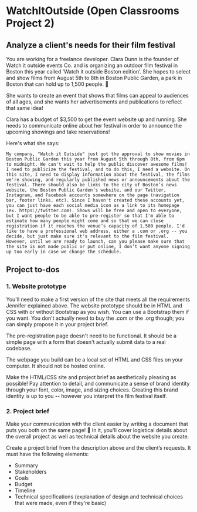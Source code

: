 # WatchItOutside (Open Classrooms Project 2)
## Analyze a client's needs for their film festival

You are working for a freelance developer. Clara Dunn is the founder of Watch it outside events Co. and is organizing an outdoor film festival in Boston this year called ‘Watch it outside Boston edition’. She hopes to select and show films from August 5th to 8th in Boston Public Garden, a park in Boston that can hold up to 1,500 people. 🌉

She wants to create an event that shows that films can appeal to audiences of all ages, and she wants her advertisements and publications to reflect that same idea!

Clara has a budget of $3,500 to get the event website up and running. She needs to communicate online about her festival in order to announce the upcoming showings and take reservations!

Here's what she says:

`My company, "Watch it Outside" just got the approval to show movies in Boston Public Garden this year from August 5th through 8th, from 6pm to midnight. We can't wait to help the public discover awesome films! I need to publicize the festival, and to do this, I need a website. On this site, I need to display information about the festival, the films we're showing, and regularly published news or announcements about the festival. There should also be links to the city of Boston’s news website, the Boston Public Garden’s website, and our Twitter, Instagram, and Facebook accounts somewhere on the page (navigation bar, footer links, etc). Since I haven't created these accounts yet, you can just have each social media icon as a link to its homepage (ex. https://twitter.com). Shows will be free and open to everyone, but I want people to be able to pre-register so that I'm able to estimate how many people might come and so that we can close registration if it reaches the venue’s capacity of 1,500 people. I'd like to have a professional web address, either a .com or .org -- you decide, but just make sure it's relevant to the film festival. However, until we are ready to launch, can you please make sure that the site is not made public or put online, I don’t want anyone signing up too early in case we change the schedule.`

## Project to-dos
### 1. Website prototype
You'll need to make a first version of the site that meets all the requirements Jennifer explained above. The website prototype should be in HTML and CSS with or without Bootstrap as you wish. You can use a Bootstrap them if you want. You don't actually need to buy the .com or the .org though; you can simply propose it in your project brief.

The pre-registration page doesn't need to be functional. It should be a simple page with a form that doesn't actually submit data to a real codebase.

The webpage you build can be a local set of HTML and CSS files on your computer. It should not be hosted online. 

Make the HTML/CSS site and project brief as aesthetically pleasing as possible! Pay attention to detail, and communicate a sense of brand identity through your font, color, image, and sizing choices. Creating this brand identity is up to you -- however you interpret the film festival itself. 

### 2. Project brief
Make your communication with the client easier by writing a document that puts you both on the same page! 🙌 In it, you'll cover logistical details about the overall project as well as technical details about the website you create.

Create a project brief from the description above and the client’s requests. It must have the following elements:

- Summary
- Stakeholders
- Goals
- Budget
- Timeline
- Technical specifications (explanation of design and technical choices that were made, even if they're basic)
